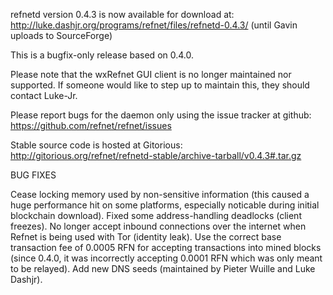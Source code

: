 refnetd version 0.4.3 is now available for download at:
http://luke.dashjr.org/programs/refnet/files/refnetd-0.4.3/ (until Gavin uploads to SourceForge)

This is a bugfix-only release based on 0.4.0.

Please note that the wxRefnet GUI client is no longer maintained nor supported. If someone would like to step up to maintain this, they should contact Luke-Jr.

Please report bugs for the daemon only using the issue tracker at github:
https://github.com/refnet/refnet/issues

Stable source code is hosted at Gitorious:
http://gitorious.org/refnet/refnetd-stable/archive-tarball/v0.4.3#.tar.gz

BUG FIXES

Cease locking memory used by non-sensitive information (this caused a huge performance hit on some platforms, especially noticable during initial blockchain download).
Fixed some address-handling deadlocks (client freezes).
No longer accept inbound connections over the internet when Refnet is being used with Tor (identity leak).
Use the correct base transaction fee of 0.0005 RFN for accepting transactions into mined blocks (since 0.4.0, it was incorrectly accepting 0.0001 RFN which was only meant to be relayed).
Add new DNS seeds (maintained by Pieter Wuille and Luke Dashjr).

